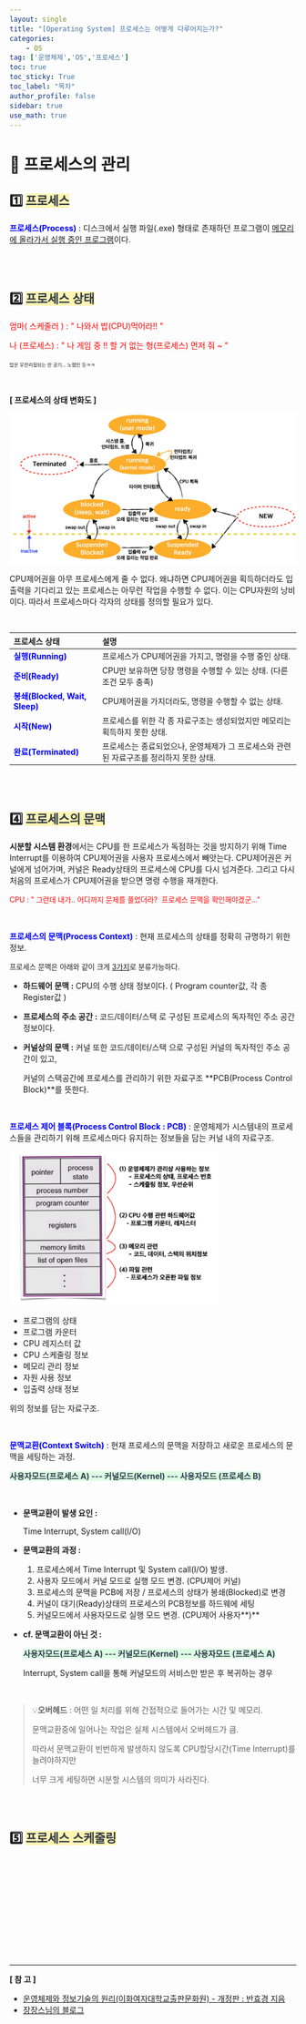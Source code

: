 ```yaml
---
layout: single
title: "[Operating System] 프로세스는 어떻게 다루어지는가?"
categories: 
    - OS
tag: ['운영체제','OS','프로세스']
toc: true
toc_sticky: True
toc_label: "목차"
author_profile: false
sidebar: true
use_math: true
---
```


# 🚀 프로세스의 관리

## 1️⃣  <span style = "color:#2D3748;background-color:#fff5b1;">프로세스</span>

<span style = "color:blue">**프로세스(Process)**</span> : 디스크에서 실행 파일(.exe) 형태로 존재하던 프로그램이 <u>메모리에 올라가서 실행 중인 프로그램</u>이다.

<br/>

<br/>

## 2️⃣  <span style = "color:#2D3748;background-color:#fff5b1;">프로세스 상태</span>

<span style = "color:red">엄마( 스케줄러 ) : " 나와서 밥(CPU)먹어라!! "</span>

<span style = "color:red">나 (프로세스) : " 나 게임 중 !!  할 거 없는 형(프로세스) 먼저 줘 ~ "</span>

<span style="font-size:60%"> 밥은 무한리필되는 한 공기... 노잼인 듯ㅋㅋ </span>

<br/>

**[ 프로세스의 상태 변화도 ]**

<img src="../../images/2022-09-03-os-process/image-20220903161218870.png" alt="image-20220903161218870" style="zoom:80%;" /> 

CPU제어권을 아무 프로세스에게 줄 수 없다. 왜냐하면 CPU제어권을 획득하더라도 입출력을 기다리고 있는 프로세스는 아무런 작업을 수행할 수 없다. 이는 CPU자원의 낭비이다. 따라서 프로세스마다 각자의 상태를 정의할 필요가 있다.

<br/>

| 프로세스 상태                                                | 설명                                                         |
| :----------------------------------------------------------- | :----------------------------------------------------------- |
| <span style = "color:blue">**실행(Running)**</span>          | 프로세스가 CPU제어권을 가지고, 명령을 수행 중인 상태.        |
| <span style = "color:blue">**준비(Ready)**</span>            | CPU만 보유하면 당장 명령을 수행할 수 있는 상태. (다른 조건 모두 충족) |
| <span style = "color:blue">**봉쇄(Blocked, Wait, Sleep)**</span> | CPU제어권을 가지더라도, 명령을 수행할 수 없는 상태.          |
| <span style = "color:blue">**시작(New)**</span>              | 프로세스를 위한 각 종 자료구조는 생성되었지만 메모리는 획득하지 못한 상태. |
| <span style = "color:blue">**완료(Terminated)**</span>       | 프로세스는 종료되었으나, 운영체제가 그 프로세스와 관련된 자료구조를 정리하지 못한 상태. |



<br/>

<br/>

## 4️⃣  <span style = "color:#2D3748;background-color:#fff5b1;">프로세스의 문맥</span>

 **시분할 시스템 환경**에서는 CPU를 한 프로세스가 독점하는 것을 방지하기 위해 Time Interrupt를 이용하여 CPU제어권을 사용자 프로세스에서 빼앗는다. CPU제어권은 커널에게 넘어가며, 커널은 Ready상태의 프로세스에 CPU를 다시 넘겨준다. 그리고 다시 처음의 프로세스가 CPU제어권을 받으면 명령 수행을 재개한다. 

<span style="font-size:90%"><span style = "color:red">CPU : " 그런데 내가.. 어디까지 문제를 풀었더라?  프로세스 문맥을 확인해야겠군..."</span></span>

<br/>

<span style = "color:blue">**프로세스의 문맥(Process Context)**</span> : 현재 프로세스의 상태를 정확히 규명하기 위한 정보.

<span style="font-size:90%">프로세스 문맥은 아래와 같이 크게 <u>3가지</u>로 분류가능하다.</span>

* **하드웨어 문맥 :** CPU의 수행 상태 정보이다. ( Program counter값, 각 종 Register값 )



* **프로세스의 주소 공간 :** 코드/데이터/스택 로 구성된 프로세스의 독자적인 주소 공간 정보이다.



* **커널상의 문맥 :** 커널 또한 코드/데이터/스택 으로 구성된 커널의 독자적인 주소 공간이 있고, 

  커널의 스택공간에 프로세스를 관리하기 위한 자료구조 **PCB(Process Control Block)**를 뜻한다.

<br/>

<span style = "color:blue">**프로세스 제어 블록(Process Control Block : PCB)**</span> : 운영체제가 시스템내의 프로세스들을 관리하기 위해 프로세스마다 유지하는 정보들을 담는 커널 내의 자료구조.

<img src="../../images/2022-09-03-os-process/image-20220903164014426.png" alt="image-20220903164014426" style="zoom:70%;" />

* 프로그램의 상태
* 프로그램 카운터
* CPU 레지스터 값
* CPU 스케줄링 정보
* 메모리 관리 정보
* 자원 사용 정보
* 입출력 상태 정보

위의 정보를 담는 자료구조.

<br/>

<span style = "color:blue">**문맥교환(Context Switch)**</span> :  현재 프로세스의 문맥을 저장하고 새로운 프로세스의 문맥을 세팅하는 과정.

**<span style = "color:#2D3748;background-color:#dcffe4;">사용자모드(프로세스 A) --- 커널모드(Kernel) --- 사용자모드 (프로세스 B)</span>**

<br/>

* **문맥교환이 발생 요인 :** 

  Time Interrupt, System call(I/O)



* **문맥교환의 과정 :**
  1. 프로세스에서 Time Interrupt 및 System call(I/O) 발생.
  2. 사용자 모드에서 커널 모드로 실행 모드 변경. (CPU제어 커널)
  3. 프로세스의 문맥을 PCB에 저장 / 프로세스의 상태가 봉쇄(Blocked)로 변경
  4. 커널이 대기(Ready)상태의 프로세스의 PCB정보를 하드웨에 세팅
  5. 커널모드에서 사용자모드로 실행 모드 변경. (CPU제어 사용자**)**



* **cf. 문맥교환이 아닌 것 :**

  **<span style = "color:#2D3748;background-color:#dcffe4;">사용자모드(프로세스 A) --- 커널모드(Kernel) --- 사용자모드 (프로세스 A)</span>**

  Interrupt, System call을 통해 커널모드의 서비스만 받은 후 복귀하는 경우

<br/>

>  💡**오버헤드** :  어떤 일 처리를 위해 간접적으로 들어가는 시간 및 메모리.
>
> 문맥교환중에 일어나는 작업은 실제 시스템에서 오버헤드가 큼.
>
> 따라서 문맥교환이 빈번하게 발생하지 않도록 CPU할당시간(Time Interrupt)를 늘려야하지만
>
> 너무 크게 세팅하면 시분할 시스템의 의미가 사라진다.

<br/>

<br/>

## 5️⃣ <span style = "color:#2D3748;background-color:#fff5b1;">프로세스 스케줄링</span>

<br/>

<br/>



<br/>

<br/>

<br/>

<br/>

<br/>

<br/>

<br/>

<br/>

---

**[ 참 고 ]**

* [운영체제와 정보기술의 원리(이화여자대학교출판문화원) - 개정판 : 반효경 지음]()
* [장장스님의 블로그](https://zangzangs.tistory.com/108)
